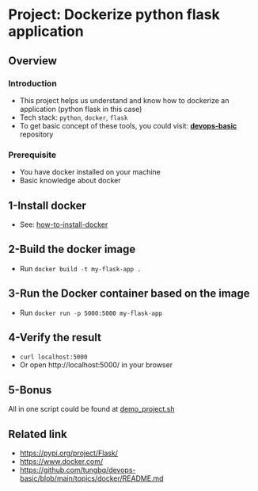 # Project: Dockerize python flask application

## Overview

### Introduction

- This project helps us understand and know how to dockerize an application (python flask in this case)
- Tech stack: `python`, `docker`, `flask`
- To get basic concept of these tools, you could visit: [**devops-basic**](https://github.com/tungbq/devops-basic) repository

### Prerequisite

- You have docker installed on your machine
- Basic knowledge about docker

## 1-Install docker

- See: [how-to-install-docker](https://github.com/tungbq/devops-basic/tree/main/topics/docker#how-to-install-docker)

## 2-Build the docker image

- Run `docker build -t my-flask-app .`

## 3-Run the Docker container based on the image

- Run `docker run -p 5000:5000 my-flask-app`

## 4-Verify the result

- `curl localhost:5000`
- Or open http://localhost:5000/ in your browser

## 5-Bonus

All in one script could be found at [demo_project.sh](./demo_project.sh)

## Related link

- https://pypi.org/project/Flask/
- https://www.docker.com/
- https://github.com/tungbq/devops-basic/blob/main/topics/docker/README.md
